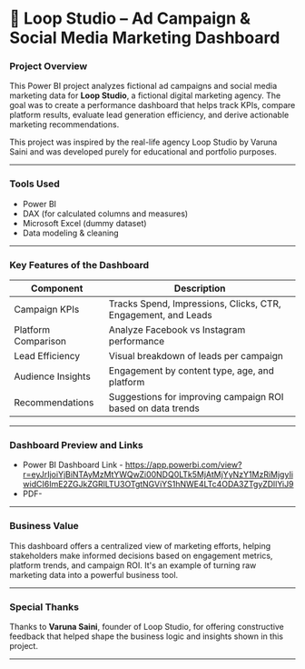 # 🚀 Loop Studio – Ad Campaign & Social Media Marketing Dashboard

### Project Overview
This Power BI project analyzes fictional ad campaigns and social media marketing data for **Loop Studio**, a fictional digital marketing agency. The goal was to create a performance dashboard that helps track KPIs, compare platform results, evaluate lead generation efficiency, and derive actionable marketing recommendations.

This project was inspired by the real-life agency Loop Studio by Varuna Saini and was developed purely for educational and portfolio purposes.

---

### Tools Used
- Power BI
- DAX (for calculated columns and measures)
- Microsoft Excel (dummy dataset)
- Data modeling & cleaning

---

### Key Features of the Dashboard
| Component | Description |
|----------|-------------|
| Campaign KPIs | Tracks Spend, Impressions, Clicks, CTR, Engagement, and Leads |
| Platform Comparison| Analyze Facebook vs Instagram performance |
| Lead Efficiency | Visual breakdown of leads per campaign |
| Audience Insights| Engagement by content type, age, and platform |
| Recommendations| Suggestions for improving campaign ROI based on data trends |

---

### Dashboard Preview and Links
- Power BI Dashboard Link - https://app.powerbi.com/view?r=eyJrIjoiYjBiNTAyMzMtYWQwZi00NDQ0LTk5MjAtMjYyNzY1MzRiMjgyIiwidCI6ImE2ZGJkZGRlLTU3OTgtNGViYS1hNWE4LTc4ODA3ZTgyZDllYiJ9
- PDF-
---
###  Business Value
This dashboard offers a centralized view of marketing efforts, helping stakeholders make informed decisions based on engagement metrics, platform trends, and campaign ROI. It's an example of turning raw marketing data into a powerful business tool.

---

###  Special Thanks
Thanks to **Varuna Saini**, founder of Loop Studio, for offering constructive feedback that helped shape the business logic and insights shown in this project.

---

